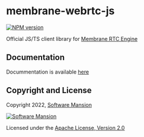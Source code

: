 # membrane-webrtc-js

[![NPM version](https://img.shields.io/npm/v/membrane-webrtc-js)](https://www.npmjs.com/package/membrane-webrtc-js)

Official JS/TS client library for [Membrane RTC Engine](https://github.com/membraneframework/membrane_rtc_engine)

## Documentation

Docummentation is available [here](https://tutorials.membraneframework.org/membrane-webrtc-js/)

## Copyright and License

Copyright 2022, [Software Mansion](https://swmansion.com/?utm_source=git&utm_medium=readme&utm_campaign=membrane-webrtc-js)

[![Software Mansion](https://logo.swmansion.com/logo?color=white&variant=desktop&width=200&tag=membrane-github)](https://swmansion.com/?utm_source=git&utm_medium=readme&utm_campaign=membrane_rtc_engine)

Licensed under the [Apache License, Version 2.0](LICENSE)